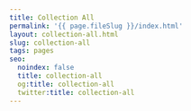 ```yaml
---
title: Collection All
permalink: '{{ page.fileSlug }}/index.html'
layout: collection-all.html
slug: collection-all
tags: pages
seo:
  noindex: false
  title: collection-all
  og:title: collection-all
  twitter:title: collection-all
---
```



